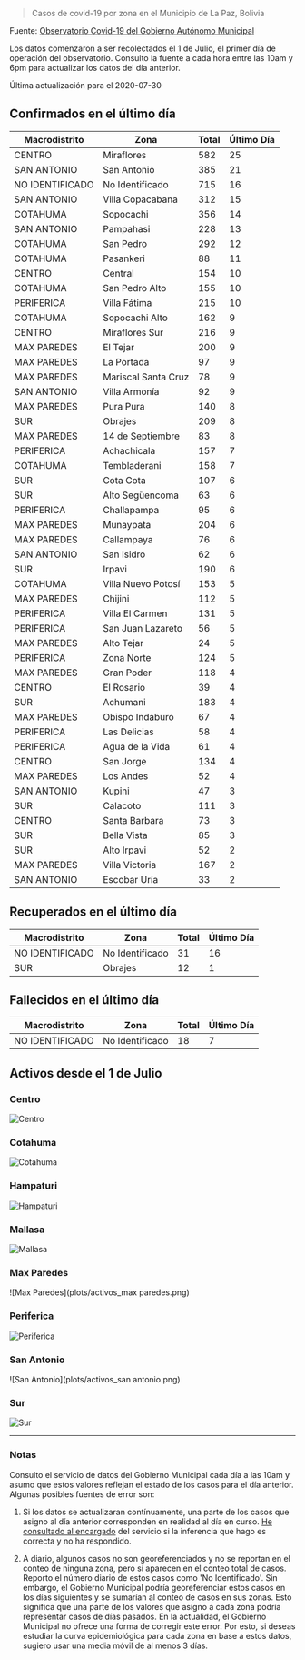 > Casos de covid-19 por zona en el Municipio de La Paz, Bolivia

Fuente: [Observatorio Covid-19 del Gobierno Autónomo Municipal](http://observatoriocovid19.lapaz.bo/observatorio/index.php/datos-abiertos-covid)

Los datos comenzaron a ser recolectados el 1 de Julio, el primer día de operación del observatorio. Consulto la fuente a cada hora entre las 10am y 6pm para actualizar los datos del día anterior.

Última actualización para el 2020-07-30

## Confirmados en el último día

| Macrodistrito   | Zona                |   Total |   Último Día |
|-----------------|---------------------|---------|--------------|
| CENTRO          | Miraflores          |     582 |           25 |
| SAN ANTONIO     | San Antonio         |     385 |           21 |
| NO IDENTIFICADO | No Identificado     |     715 |           16 |
| SAN ANTONIO     | Villa Copacabana    |     312 |           15 |
| COTAHUMA        | Sopocachi           |     356 |           14 |
| SAN ANTONIO     | Pampahasi           |     228 |           13 |
| COTAHUMA        | San Pedro           |     292 |           12 |
| COTAHUMA        | Pasankeri           |      88 |           11 |
| CENTRO          | Central             |     154 |           10 |
| COTAHUMA        | San Pedro Alto      |     155 |           10 |
| PERIFERICA      | Villa Fátima        |     215 |           10 |
| COTAHUMA        | Sopocachi Alto      |     162 |            9 |
| CENTRO          | Miraflores Sur      |     216 |            9 |
| MAX PAREDES     | El Tejar            |     200 |            9 |
| MAX PAREDES     | La Portada          |      97 |            9 |
| MAX PAREDES     | Mariscal Santa Cruz |      78 |            9 |
| SAN ANTONIO     | Villa Armonía       |      92 |            9 |
| MAX PAREDES     | Pura Pura           |     140 |            8 |
| SUR             | Obrajes             |     209 |            8 |
| MAX PAREDES     | 14 de Septiembre    |      83 |            8 |
| PERIFERICA      | Achachicala         |     157 |            7 |
| COTAHUMA        | Tembladerani        |     158 |            7 |
| SUR             | Cota Cota           |     107 |            6 |
| SUR             | Alto Següencoma     |      63 |            6 |
| PERIFERICA      | Challapampa         |      95 |            6 |
| MAX PAREDES     | Munaypata           |     204 |            6 |
| MAX PAREDES     | Callampaya          |      76 |            6 |
| SAN ANTONIO     | San Isidro          |      62 |            6 |
| SUR             | Irpavi              |     190 |            6 |
| COTAHUMA        | Villa Nuevo Potosí  |     153 |            5 |
| MAX PAREDES     | Chijini             |     112 |            5 |
| PERIFERICA      | Villa El Carmen     |     131 |            5 |
| PERIFERICA      | San Juan Lazareto   |      56 |            5 |
| MAX PAREDES     | Alto Tejar          |      24 |            5 |
| PERIFERICA      | Zona Norte          |     124 |            5 |
| MAX PAREDES     | Gran Poder          |     118 |            4 |
| CENTRO          | El Rosario          |      39 |            4 |
| SUR             | Achumani            |     183 |            4 |
| MAX PAREDES     | Obispo Indaburo     |      67 |            4 |
| PERIFERICA      | Las Delicias        |      58 |            4 |
| PERIFERICA      | Agua de la Vida     |      61 |            4 |
| CENTRO          | San Jorge           |     134 |            4 |
| MAX PAREDES     | Los Andes           |      52 |            4 |
| SAN ANTONIO     | Kupini              |      47 |            3 |
| SUR             | Calacoto            |     111 |            3 |
| CENTRO          | Santa Barbara       |      73 |            3 |
| SUR             | Bella Vista         |      85 |            3 |
| SUR             | Alto Irpavi         |      52 |            2 |
| MAX PAREDES     | Villa Victoria      |     167 |            2 |
| SAN ANTONIO     | Escobar Uría        |      33 |            2 |

## Recuperados en el último día

| Macrodistrito   | Zona            |   Total |   Último Día |
|-----------------|-----------------|---------|--------------|
| NO IDENTIFICADO | No Identificado |      31 |           16 |
| SUR             | Obrajes         |      12 |            1 |

## Fallecidos en el último día

| Macrodistrito   | Zona            |   Total |   Último Día |
|-----------------|-----------------|---------|--------------|
| NO IDENTIFICADO | No Identificado |      18 |            7 |

## Activos desde el 1 de Julio

### Centro

![Centro](plots/activos_centro.png)

### Cotahuma

![Cotahuma](plots/activos_cotahuma.png)

### Hampaturi

![Hampaturi](plots/activos_hampaturi.png)

### Mallasa

![Mallasa](plots/activos_mallasa.png)

### Max Paredes

![Max Paredes](plots/activos_max paredes.png)

### Periferica

![Periferica](plots/activos_periferica.png)

### San Antonio

![San Antonio](plots/activos_san antonio.png)

### Sur

![Sur](plots/activos_sur.png)

---

### Notas

Consulto el servicio de datos del Gobierno Municipal cada día a las 10am y asumo que estos valores reflejan el estado de los casos para el día anterior. Algunas posibles fuentes de error son:

1. Si los datos se actualizaran contínuamente, una parte de los casos que asigno al día anterior corresponden en realidad al día en curso. [He consultado al encargado](https://twitter.com/mauforonda/status/1278727234765959168) del servicio si la inferencia que hago es correcta y no ha respondido.

2. A diario, algunos casos no son georeferenciados y no se reportan en el conteo de ninguna zona, pero sí aparecen en el conteo total de casos. Reporto el número diario de estos casos como 'No Identificado'.  Sin embargo, el Gobierno Municipal podría georeferenciar estos casos en los días siguientes y se sumarían al conteo de casos en sus zonas. Esto significa que una parte de los valores que asigno a cada zona podría representar casos de días pasados. En la actualidad, el Gobierno Municipal no ofrece una forma de corregir este error. Por esto, si deseas estudiar la curva epidemiológica para cada zona en base a estos datos, sugiero usar una media móvil de al menos 3 días.